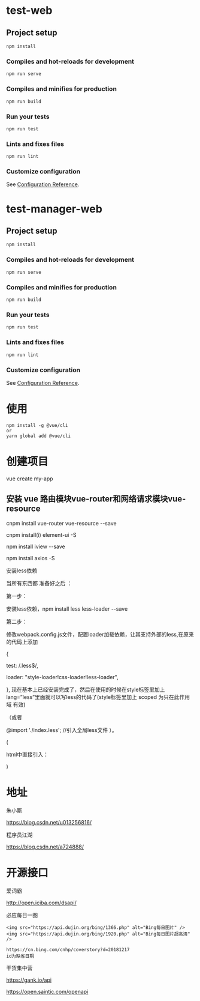# test-web

## Project setup
```
npm install
```

### Compiles and hot-reloads for development
```
npm run serve
```

### Compiles and minifies for production
```
npm run build
```

### Run your tests
```
npm run test
```

### Lints and fixes files
```
npm run lint
```

### Customize configuration
See [Configuration Reference](https://cli.vuejs.org/config/).

# test-manager-web

## Project setup
```
npm install
```

### Compiles and hot-reloads for development
```
npm run serve
```

### Compiles and minifies for production
```
npm run build
```

### Run your tests
```
npm run test
```

### Lints and fixes files
```
npm run lint
```

### Customize configuration
See [Configuration Reference](https://cli.vuejs.org/config/).

# 使用
```shell
npm install -g @vue/cli
or
yarn global add @vue/cli
```
# 创建项目
vue create my-app

## 安装 vue 路由模块vue-router和网络请求模块vue-resource
cnpm install vue-router vue-resource --save

cnpm install(i) element-ui -S

npm install iview --save

npm install axios -S

安装less依赖

当所有东西都 准备好之后 ：

第一步：

安装less依赖，npm install less less-loader --save

第二步：

修改webpack.config.js文件，配置loader加载依赖，让其支持外部的less,在原来的代码上添加

{

test: /\.less$/,

loader: "style-loader!css-loader!less-loader",

},
现在基本上已经安装完成了，然后在使用的时候在style标签里加上lang=”less”里面就可以写less的代码了(style标签里加上 scoped 为只在此作用域 有效)

（或者

@import './index.less'; //引入全局less文件
）。

(

html中直接引入：

<link rel="stylesheet/less" type="text/css" href="文件路径/styles.less">
<script src="文件路径/less.js" type="text/javascript"></script>
)

# 地址 #

朱小厮

https://blog.csdn.net/u013256816/

程序员江湖

https://blog.csdn.net/a724888/





# 开源接口

爱词霸

http://open.iciba.com/dsapi/

必应每日一图
```
<img src="https://api.dujin.org/bing/1366.php" alt="Bing每日图片" />
<img src="https://api.dujin.org/bing/1920.php" alt="Bing每日图片超高清" />

https://cn.bing.com/cnhp/coverstory?d=20181217
id为缺省日期
```
干货集中营

https://gank.io/api

https://open.saintic.com/openapi
